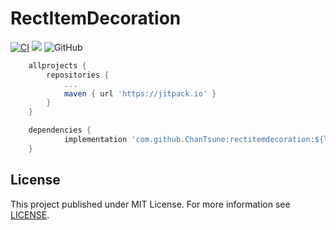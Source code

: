 # RectItemDecoration

[![CI](https://github.com/ChanTsune/RectItemDecoration/actions/workflows/ci.yml/badge.svg)](https://github.com/ChanTsune/RectItemDecoration/actions/workflows/ci.yml)
[![](https://jitpack.io/v/ChanTsune/rect-item-decoration.svg)](https://jitpack.io/#ChanTsune/rect-item-decoration)
![GitHub](https://img.shields.io/github/license/ChanTsune/rect-item-decoration)


```gradle
	allprojects {
		repositories {
			...
			maven { url 'https://jitpack.io' }
		}
	}
```

```gradle
	dependencies {
	        implementation 'com.github.ChanTsune:rectitemdecoration:${latest_version}'
	}
```


## License

This project published under MIT License.
For more information see [LICENSE](./LICENSE).
